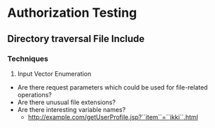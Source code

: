 # Authorization Testing
## Directory traversal File Include

### Techniques

1. Input Vector Enumeration 
* Are there request parameters which could be used for file-related operations?
* Are there unusual file extensions?
* Are there interesting variable names?
	+ http://example.com/getUserProfile.jsp?``item``=``ikki``.html

